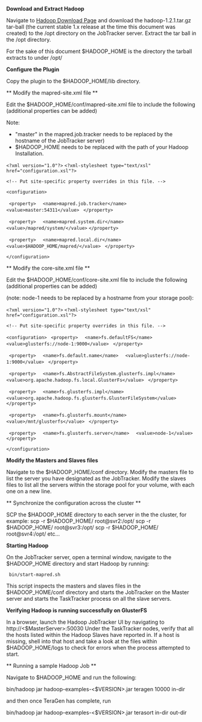 **Download and Extract Hadoop**


Navigate to [Hadoop Download Page](http://hadoop.apache.org/releases.html#Download) and download the hadoop-1.2.1.tar.gz  tar-ball (the current stable 1.x release at the time this document was created) to the /opt directory on the JobTracker server. Extract the tar ball in the /opt directory.

For the sake of this document $HADOOP_HOME is the directory the tarball extracts to under /opt/

**Configure the Plugin**

Copy the plugin to the $HADOOP_HOME/lib directory.

** Modify the mapred-site.xml file **

Edit the $HADOOP_HOME/conf/mapred-site.xml file to include the following (additional properties can be added)

Note: 

* "master" in the mapred.job.tracker needs to be replaced by the hostname of the JobTracker server)
* $HADOOP_HOME needs to be replaced with the path of your Hadoop Installation. 

`<?xml version="1.0"?>`
`<?xml-stylesheet type="text/xsl" href="configuration.xsl"?>`

`<!-- Put site-specific property overrides in this file. -->`

`<configuration>`

` <property>`
`  <name>mapred.job.tracker</name>`
`  <value>master:54311</value>`
` </property>`

` <property>`
`  <name>mapred.system.dir</name>`
`  <value>/mapred/system/</value>`
`</property>`

` <property>`
`  <name>mapred.local.dir</name>`
`  <value>$HADOOP_HOME/mapred/</value>`
` </property>`

`</configuration>`

** Modify the core-site.xml file **

Edit the $HADOOP_HOME/conf/core-site.xml file to include the following (additional properties can be added)

(note: node-1 needs to be replaced by a hostname from your storage pool):

`<?xml version="1.0"?>`
`<?xml-stylesheet type="text/xsl" href="configuration.xsl"?>`

`<!-- Put site-specific property overrides in this file. -->`

`<configuration>`
` <property>`
`  <name>fs.defaultFS</name>`
`  <value>glusterfs://node-1:9000</value>`
` </property>`

` <property>`
`  <name>fs.default.name</name>`
`  <value>glusterfs://node-1:9000</value>`
` </property>`

` <property>`
`  <name>fs.AbstractFileSystem.glusterfs.impl</name>`
`  <value>org.apache.hadoop.fs.local.GlusterFs</value>`
` </property>`

` <property>`
`  <name>fs.glusterfs.impl</name>`
`  <value>org.apache.hadoop.fs.glusterfs.GlusterFileSystem</value>`
` </property>`

` <property>`
`  <name>fs.glusterfs.mount</name>`
`  <value>/mnt/glusterfs</value>`
` </property>`

` <property>`
`  <name>fs.glusterfs.server</name>`
`  <value>node-1</value>`
` </property>`

`</configuration>`

**Modify the Masters and Slaves files**

Navigate to the $HADOOP_HOME/conf directory. Modify the masters file to list the server you have designated as the JobTracker. Modify the slaves files to list all the servers within the storage pool for your volume, with each one on a new line.

** Synchronize the configuration across the cluster **

SCP the $HADOOP_HOME directory to each server in the  the cluster, for example:
    scp -r $HADOOP_HOME/ root@svr2:/opt/
    scp -r $HADOOP_HOME/ root@svr3:/opt/
    scp -r $HADOOP_HOME/ root@svr4:/opt/
    etc...

**Starting Hadoop**

On the JobTracker server, open a terminal window, navigate to the $HADOOP_HOME directory and start Hadoop by running:

     bin/start-mapred.sh 

This script  inspects the masters and slaves files in the $HADOOP_HOME/conf directory and starts the JobTracker on the Master server and starts the TaskTracker process on all the slave servers.

**Verifying Hadoop is running successfully on GlusterFS**

In a browser, launch the Hadoop JobTracker UI by navigating to http://<$MasterServer>:50030 
Under the TaskTracker nodes, verify that all the hosts listed within the Hadoop Slaves have reported in. If a host is missing, shell into that host and take a look at the files within $HADOOP_HOME/logs to check for errors when the process attempted to start.

** Running a sample Hadoop Job **

Navigate to $HADOOP_HOME and run the following:

 bin/hadoop jar hadoop-examples-<$VERSION>.jar teragen 10000 in-dir

and then once TeraGen has complete, run

 bin/hadoop jar hadoop-examples-<$VERSION>.jar terasort in-dir out-dir